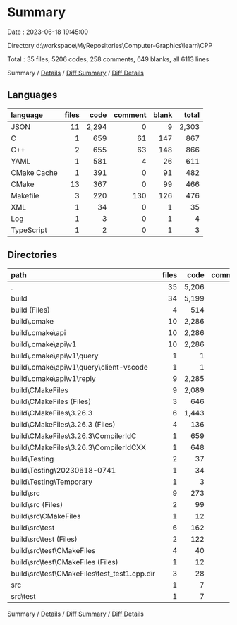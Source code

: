# Summary

Date : 2023-06-18 19:45:00

Directory d:\\workspace\\MyRepositories\\Computer-Graphics\\learn\\CPP

Total : 35 files,  5206 codes, 258 comments, 649 blanks, all 6113 lines

Summary / [Details](details.md) / [Diff Summary](diff.md) / [Diff Details](diff-details.md)

## Languages
| language | files | code | comment | blank | total |
| :--- | ---: | ---: | ---: | ---: | ---: |
| JSON | 11 | 2,294 | 0 | 9 | 2,303 |
| C | 1 | 659 | 61 | 147 | 867 |
| C++ | 2 | 655 | 63 | 148 | 866 |
| YAML | 1 | 581 | 4 | 26 | 611 |
| CMake Cache | 1 | 391 | 0 | 91 | 482 |
| CMake | 13 | 367 | 0 | 99 | 466 |
| Makefile | 3 | 220 | 130 | 126 | 476 |
| XML | 1 | 34 | 0 | 1 | 35 |
| Log | 1 | 3 | 0 | 1 | 4 |
| TypeScript | 1 | 2 | 0 | 1 | 3 |

## Directories
| path | files | code | comment | blank | total |
| :--- | ---: | ---: | ---: | ---: | ---: |
| . | 35 | 5,206 | 258 | 649 | 6,113 |
| build | 34 | 5,199 | 258 | 646 | 6,103 |
| build (Files) | 4 | 514 | 44 | 142 | 700 |
| build\\.cmake | 10 | 2,286 | 0 | 9 | 2,295 |
| build\\.cmake\\api | 10 | 2,286 | 0 | 9 | 2,295 |
| build\\.cmake\\api\\v1 | 10 | 2,286 | 0 | 9 | 2,295 |
| build\\.cmake\\api\\v1\\query | 1 | 1 | 0 | 0 | 1 |
| build\\.cmake\\api\\v1\\query\\client-vscode | 1 | 1 | 0 | 0 | 1 |
| build\\.cmake\\api\\v1\\reply | 9 | 2,285 | 0 | 9 | 2,294 |
| build\\CMakeFiles | 9 | 2,089 | 128 | 373 | 2,590 |
| build\\CMakeFiles (Files) | 3 | 646 | 4 | 37 | 687 |
| build\\CMakeFiles\\3.26.3 | 6 | 1,443 | 124 | 336 | 1,903 |
| build\\CMakeFiles\\3.26.3 (Files) | 4 | 136 | 0 | 44 | 180 |
| build\\CMakeFiles\\3.26.3\\CompilerIdC | 1 | 659 | 61 | 147 | 867 |
| build\\CMakeFiles\\3.26.3\\CompilerIdCXX | 1 | 648 | 63 | 145 | 856 |
| build\\Testing | 2 | 37 | 0 | 2 | 39 |
| build\\Testing\\20230618-0741 | 1 | 34 | 0 | 1 | 35 |
| build\\Testing\\Temporary | 1 | 3 | 0 | 1 | 4 |
| build\\src | 9 | 273 | 86 | 120 | 479 |
| build\\src (Files) | 2 | 99 | 40 | 47 | 186 |
| build\\src\\CMakeFiles | 1 | 12 | 0 | 5 | 17 |
| build\\src\\test | 6 | 162 | 46 | 68 | 276 |
| build\\src\\test (Files) | 2 | 122 | 46 | 54 | 222 |
| build\\src\\test\\CMakeFiles | 4 | 40 | 0 | 14 | 54 |
| build\\src\\test\\CMakeFiles (Files) | 1 | 12 | 0 | 5 | 17 |
| build\\src\\test\\CMakeFiles\\test_test1.cpp.dir | 3 | 28 | 0 | 9 | 37 |
| src | 1 | 7 | 0 | 3 | 10 |
| src\\test | 1 | 7 | 0 | 3 | 10 |

Summary / [Details](details.md) / [Diff Summary](diff.md) / [Diff Details](diff-details.md)
